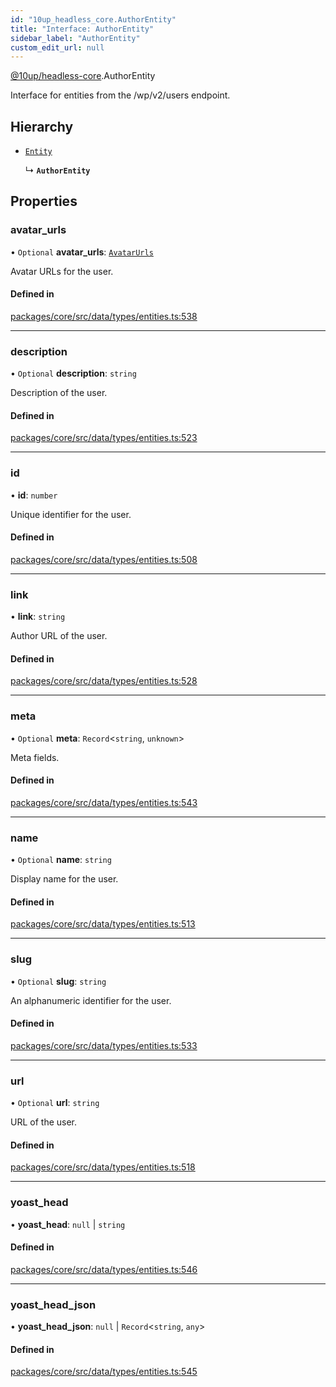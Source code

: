 ```yaml
---
id: "10up_headless_core.AuthorEntity"
title: "Interface: AuthorEntity"
sidebar_label: "AuthorEntity"
custom_edit_url: null
---
```


[@10up/headless-core](../modules/10up_headless_core.md).AuthorEntity

Interface for entities from the /wp/v2/users endpoint.

## Hierarchy

- [`Entity`](10up_headless_core.Entity.md)

  ↳ **`AuthorEntity`**

## Properties

### avatar\_urls

• `Optional` **avatar\_urls**: [`AvatarUrls`](10up_headless_core.AvatarUrls.md)

Avatar URLs for the user.

#### Defined in

[packages/core/src/data/types/entities.ts:538](https://github.com/10up/headless/blob/32c3bf4/packages/core/src/data/types/entities.ts#L538)

___

### description

• `Optional` **description**: `string`

Description of the user.

#### Defined in

[packages/core/src/data/types/entities.ts:523](https://github.com/10up/headless/blob/32c3bf4/packages/core/src/data/types/entities.ts#L523)

___

### id

• **id**: `number`

Unique identifier for the user.

#### Defined in

[packages/core/src/data/types/entities.ts:508](https://github.com/10up/headless/blob/32c3bf4/packages/core/src/data/types/entities.ts#L508)

___

### link

• **link**: `string`

Author URL of the user.

#### Defined in

[packages/core/src/data/types/entities.ts:528](https://github.com/10up/headless/blob/32c3bf4/packages/core/src/data/types/entities.ts#L528)

___

### meta

• `Optional` **meta**: `Record`<`string`, `unknown`\>

Meta fields.

#### Defined in

[packages/core/src/data/types/entities.ts:543](https://github.com/10up/headless/blob/32c3bf4/packages/core/src/data/types/entities.ts#L543)

___

### name

• `Optional` **name**: `string`

Display name for the user.

#### Defined in

[packages/core/src/data/types/entities.ts:513](https://github.com/10up/headless/blob/32c3bf4/packages/core/src/data/types/entities.ts#L513)

___

### slug

• `Optional` **slug**: `string`

An alphanumeric identifier for the user.

#### Defined in

[packages/core/src/data/types/entities.ts:533](https://github.com/10up/headless/blob/32c3bf4/packages/core/src/data/types/entities.ts#L533)

___

### url

• `Optional` **url**: `string`

URL of the user.

#### Defined in

[packages/core/src/data/types/entities.ts:518](https://github.com/10up/headless/blob/32c3bf4/packages/core/src/data/types/entities.ts#L518)

___

### yoast\_head

• **yoast\_head**: ``null`` \| `string`

#### Defined in

[packages/core/src/data/types/entities.ts:546](https://github.com/10up/headless/blob/32c3bf4/packages/core/src/data/types/entities.ts#L546)

___

### yoast\_head\_json

• **yoast\_head\_json**: ``null`` \| `Record`<`string`, `any`\>

#### Defined in

[packages/core/src/data/types/entities.ts:545](https://github.com/10up/headless/blob/32c3bf4/packages/core/src/data/types/entities.ts#L545)
